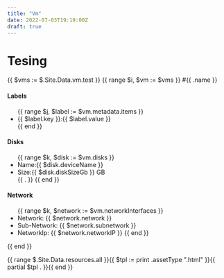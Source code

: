 ```yaml
---
title: "Vm"
date: 2022-07-03T19:19:00Z
draft: true
---
```

# Tesing
{{ $vms := $.Site.Data.vm.test }}
{{ range $i, $vm := $vms }}
#{{ .name }}

  <h4>Labels</h4>
  <ul>
    {{ range $j, $label := $vm.metadata.items }}
      <li>{{ $label.key }}:{{ $label.value }}</li>
    {{ end  }}
  </ul>

  <h4>Disks</h4>
  <ul>
    {{ range $k, $disk := $vm.disks }}
      <li>Name:{{ $disk.deviceName }}</li>
      <li>Size:{{ $disk.diskSizeGb }} GB</li>
{{ . }}
    {{ end  }}
  </ul>

  <h4>Network</h4>
  <ul>
    {{ range $k, $network := $vm.networkInterfaces }}
      <li>Network: {{ $network.network }}
      <li>Sub-Network: {{ $network.subnetwork }}
      <li>NetworkIp: {{ $network.networkIP }}
    {{ end }}
  </ul>
{{ end }}

{{ range $.Site.Data.resources.all }}{{ $tpl := print .assetType ".html" }}{{ partial $tpl . }}{{ end }}
